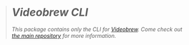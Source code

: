 > # *Videobrew CLI*
> 
> *This package contains only the CLI for [Videobrew](https://github.com/luttje/videobrew). Come check out [the main repository](https://github.com/luttje/videobrew) for more information.*
